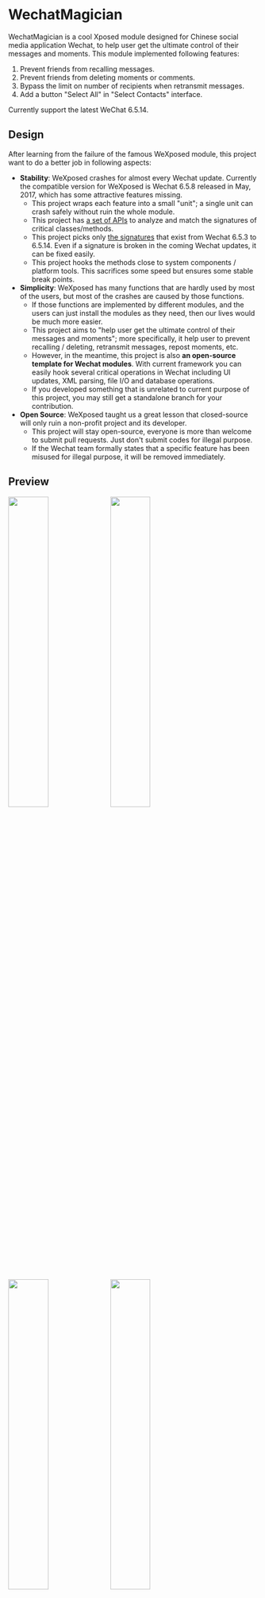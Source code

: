 # WechatMagician

WechatMagician is a cool Xposed module designed for Chinese social media application Wechat, to help user get the ultimate control of their messages and moments. This module implemented following features:
1. Prevent friends from recalling messages.
2. Prevent friends from deleting moments or comments.
3. Bypass the limit on number of recipients when retransmit messages.
4. Add a button "Select All" in "Select Contacts" interface.

Currently support the latest WeChat 6.5.14.

## Design
After learning from the failure of the famous WeXposed module, this project want to do a better job in following aspects:
* __Stability__: WeXposed crashes for almost every Wechat update. Currently the compatible version for WeXposed is Wechat 6.5.8 released in May, 2017, which has some attractive features missing.
  - This project wraps each feature into a small "unit"; a single unit can crash safely without ruin the whole module.
  - This project has [a set of APIs](https://github.com/Gh0u1L5/WechatMagician/blob/master/src/main/kotlin/com/gh0u1l5/wechatmagician/util/PackageUtil.kt) to analyze and match the signatures of critical classes/methods.
  - This project picks only [the signatures](https://github.com/Gh0u1L5/WechatMagician/blob/master/src/main/kotlin/com/gh0u1l5/wechatmagician/xposed/WechatPackage.kt) that exist from Wechat 6.5.3 to 6.5.14. Even if a signature is broken in the coming Wechat updates, it can be fixed easily.
  - This project hooks the methods close to system components / platform tools. This sacrifices some speed but ensures some stable break points.
* __Simplicity__: WeXposed has many functions that are hardly used by most of the users, but most of the crashes are caused by those functions.
  - If those functions are implemented by different modules, and the users can just install the modules as they need, then our lives would be much more easier.
  - This project aims to "help user get the ultimate control of their messages and moments"; more specifically, it help user to prevent recalling / deleting, retransmit messages, repost moments, etc.
  - However, in the meantime, this project is also __an open-source template for Wechat modules__. With current framework you can easily hook several critical operations in Wechat including UI updates, XML parsing, file I/O and database operations.
  - If you developed something that is unrelated to current purpose of this project, you may still get a standalone branch for your contribution.
* __Open Source__: WeXposed taught us a great lesson that closed-source will only ruin a non-profit project and its developer.
  - This project will stay open-source, everyone is more than welcome to submit pull requests. Just don't submit codes for illegal purpose.
  - If the Wechat team formally states that a specific feature has been misused for illegal purpose, it will be removed immediately.

## Preview
<img src="https://github.com/Gh0u1L5/WechatMagician/raw/master/image/sample-1.en.png" width="40%" /> <img src="https://github.com/Gh0u1L5/WechatMagician/raw/master/image/sample-2.en.png" width="40%" />

<img src="https://github.com/Gh0u1L5/WechatMagician/raw/master/image/sample-3.en.png" width="40%" /> <img src="https://github.com/Gh0u1L5/WechatMagician/raw/master/image/sample-4.en.png" width="40%" />

## Credits
* Thanks @rovo89 for the awesome Xposed framework.
* Thanks @rarnu for the prototype module wechat_no_revoke.

Well, although I deleted almost all the codes written by @rarnu, I still want to give the credit for the nice structure. :>
